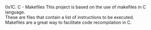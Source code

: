 0x1C. C - Makefiles
This project is based on the use of makefiles in C language.  
These are files that contain a list of instructions to be executed.  
Makefiles are a great way to facilitate code recompilation in C.

